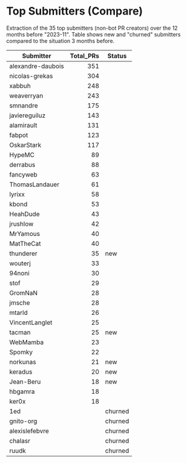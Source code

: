 # Top Submitters (Compare)

Extraction of the 35 top submitters (non-bot PR creators) 
over the 12 months before "2023-11".
Table shows new and "churned" submitters compared 
to the situation 3 months before.


| Submitter         | Total_PRs | Status  |
| ----------------- | --------: | ------- |
| alexandre-daubois |       351 |         |
| nicolas-grekas    |       304 |         |
| xabbuh            |       248 |         |
| weaverryan        |       243 |         |
| smnandre          |       175 |         |
| javiereguiluz     |       143 |         |
| alamirault        |       131 |         |
| fabpot            |       123 |         |
| OskarStark        |       117 |         |
| HypeMC            |        89 |         |
| derrabus          |        88 |         |
| fancyweb          |        63 |         |
| ThomasLandauer    |        61 |         |
| lyrixx            |        58 |         |
| kbond             |        53 |         |
| HeahDude          |        43 |         |
| jrushlow          |        42 |         |
| MrYamous          |        40 |         |
| MatTheCat         |        40 |         |
| thunderer         |        35 | new     |
| wouterj           |        33 |         |
| 94noni            |        30 |         |
| stof              |        29 |         |
| GromNaN           |        28 |         |
| jmsche            |        28 |         |
| mtarld            |        26 |         |
| VincentLanglet    |        25 |         |
| tacman            |        25 | new     |
| WebMamba          |        23 |         |
| Spomky            |        22 |         |
| norkunas          |        21 | new     |
| keradus           |        20 | new     |
| Jean-Beru         |        18 | new     |
| hbgamra           |        18 |         |
| ker0x             |        18 |         |
| 1ed               |           | churned |
| gnito-org         |           | churned |
| alexislefebvre    |           | churned |
| chalasr           |           | churned |
| ruudk             |           | churned |
